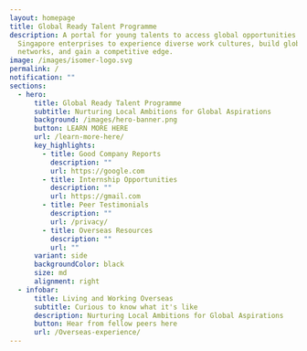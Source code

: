 ```yaml
---
layout: homepage
title: Global Ready Talent Programme
description: A portal for young talents to access global opportunities with
  Singapore enterprises to experience diverse work cultures, build global
  networks, and gain a competitive edge.
image: /images/isomer-logo.svg
permalink: /
notification: ""
sections:
  - hero:
      title: Global Ready Talent Programme
      subtitle: Nurturing Local Ambitions for Global Aspirations
      background: /images/hero-banner.png
      button: LEARN MORE HERE
      url: /learn-more-here/
      key_highlights:
        - title: Good Company Reports
          description: ""
          url: https://google.com
        - title: Internship Opportunities
          description: ""
          url: https://gmail.com
        - title: Peer Testimonials
          description: ""
          url: /privacy/
        - title: Overseas Resources
          description: ""
          url: ""
      variant: side
      backgroundColor: black
      size: md
      alignment: right
  - infobar:
      title: Living and Working Overseas
      subtitle: Curious to know what it's like
      description: Nurturing Local Ambitions for Global Aspirations
      button: Hear from fellow peers here
      url: /Overseas-experience/
---
```

